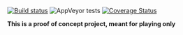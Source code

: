 [![Build status](https://ci.appveyor.com/api/projects/status/mlssww4bgg11s9lp/branch/master?svg=true)](https://ci.appveyor.com/project/Sholtee/sqlutils/branch/master) ![AppVeyor tests](https://img.shields.io/appveyor/tests/sholtee/sqlutils) [![Coverage Status](https://coveralls.io/repos/github/Sholtee/sqlutils/badge.svg?branch=master)](https://coveralls.io/github/Sholtee/sqlutils?branch=master)

**This is a proof of concept project, meant for playing only**